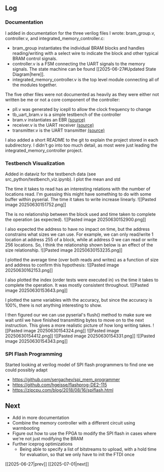 ## Log
### Documentation
I added in documentation for the three verilog files I wrote: bram_group.v, controller.v, and integrated_memory_controller.c:
- bram_group instantiates the individual BRAM blocks and handles reading/writing with a select wire to indicate the block and other typical BRAM control signals. 
- controller.v is a FSM connecting the UART signals to the memory signals. The state machine can be found [[2025-06-27#Updated State Diagram|here]].
- integrated_memory_controller.v is the top level module connecting all of the modules together.

The five other files were not documented as heavily as they were either not written be me or not a core component of the controller:
- pll.v was generated by icepll to allow the clock frequency to change
- tb_uart_bram.v is a simple testbench of the controller
- bram.v instantiates an EBR [(source)](https://github.com/damdoy/ice40_ultraplus_examples/blob/master/bram/implicit_bram.v)
- receiver.v is the UART receiver [(source)](https://github.com/ben-marshall/uart/blob/master/rtl/uart_rx.v)
- transmitter.v is the UART transmitter [(source)](https://github.com/ben-marshall/uart/blob/master/rtl/uart_rx.v)

I also added a short README to the git to explain the project stored in each subdirectory. I didn't go into too much detail, as most were just leading the integrated_memory_controller project. 

### Testbench Visualization
Added in dataviz for the testbench data (see src_python/testbench_viz.ipynb). I plot the mean and std 

The time it takes to read has an interesting relations with the number of locations read. I'm guessing this might have something to do with some buffer within pyserial. The time it takes to write increase linearly.
![[Pasted image 20250630151752.png]]

The is no relationship between the block used and time taken to complete the operation (as expected). 
![[Pasted image 20250630152900.png]]

I also expected the address to have no impact on time, but the address constrains what sizes we can use. For example, we can only read/write 1 location at address 255 of a block, while at address 0 we can read or write 256 locations. So, I think the relationship shown below is an effect of the size relationship.
![[Pasted image 20250630153235.png]]

I plotted the average time (over both reads and writes) as a function of size and address to confirm this hypothesis:
![[Pasted image 20250630162153.png]]

I also plotted the index (order tests were executed in) vs the time it takes to complete the operation. It was mostly consistent throughout. 
![[Pasted image 20250630153643.png]]

I plotted the same variables with the accuracy, but since the accuracy is 100%, there is not anything interesting to show. 

I then figured our we can use pyserial's flush() method to make sure we wait until we have finished transmitting bytes to move on to the next instruction. This gives a more realistic picture of how long writing takes.
![[Pasted image 20250630154324.png]]
![[Pasted image 20250630154412.png]]
![[Pasted image 20250630154331.png]]
![[Pasted image 20250630154343.png]]

### SPI Flash Programming
Started looking at verilog model of SPI flash programmers to find one we could possibly adapt
- https://github.com/sergachev/spi_mem_programmer
- https://github.com/hgeisse/flashprog-DE2-115
- https://zipcpu.com/blog/2018/08/16/spiflash.html
## Next
- Add in more documentation
- Combine the memory controller with a different circuit using warmbooting
- Figure out how to use the FPGA to modify the SPI flash in cases where we're not just modifying the BRAM
- Further iceprog optimizations
	- Being able to specify a list of bitstreams to upload, with a hold time for evaluation, so that we only have to init the FTDI once

[[2025-06-27|prev]] [[2025-07-01|next]]
